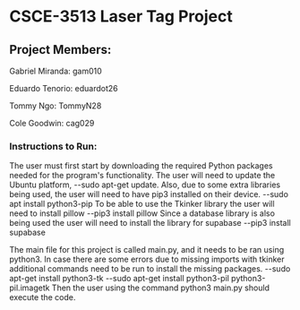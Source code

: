 # CSCE-3513 Laser Tag Project
## Project Members:
Gabriel Miranda: gam010

Eduardo Tenorio: eduardot26

Tommy Ngo: TommyN28

Cole Goodwin: cag029
### Instructions to Run:

The user must first start by downloading the required Python packages needed for the program's functionality. 
The user will need to update the Ubuntu platform, 
--sudo apt-get update. 
Also, due to some extra libraries being used, the user will need to have pip3 installed on their device. 
--sudo apt install python3-pip
To be able to use the Tkinker library the user will need to install pillow
--pip3 install pillow
Since a database library is also being used the user will need to install the library for supabase
--pip3 install supabase

The main file for this project is called main.py, and it needs to be ran using python3. In case there are some errors due to missing imports with tkinker additional commands need to be run to install the missing packages.
--sudo apt-get install python3-tk
--sudo apt-get install python3-pil python3-pil.imagetk
Then the user using the command python3 main.py should execute the code.
